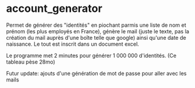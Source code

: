 # account_generator

Permet de générer des "identités" en piochant parmis une liste de nom et prénom (les plus employés en France), génère le mail (juste le texte, pas la création du mail auprès d'une boîte telle que google) ainsi qu'une date de naissance.
Le tout est inscrit dans un document excel.

Le programme met 2 minutes pour générer 1 000 000 d'identités. (Ce tableau pèse 28mo)

Futur update: ajouts d'une génération de mot de passe pour aller avec les mails
